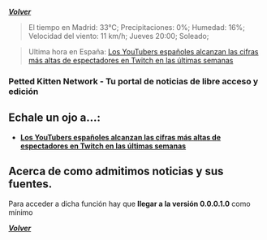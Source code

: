 ***[Volver](https://github.com/peki-network/home)***

> El tiempo en Madrid: 33°C;
Precipitaciones: 0%;
Humedad: 16%;
Velocidad del viento: 11 km/h;
Jueves 20:00;
Soleado;



> Ultima hora en España: [Los YouTubers españoles alcanzan las cifras más altas de espectadores en Twitch en las últimas semanas](https://github.com/peki-network/noticias-espana/ultima-hora/ytbrs-esp-10-06-21.md)

### Petted Kitten Network - Tu portal de noticias de libre acceso y edición

## Echale un ojo a...:

- **[Los YouTubers españoles alcanzan las cifras más altas de espectadores en Twitch en las últimas semanas](https://github.com/peki-network/noticias-espana/ultima-hora/ytbrs-esp-10-06-21.md)**

## Acerca de como admitimos noticias y sus fuentes.

Para acceder a dicha función hay que **llegar a la versión 0.0.0.1.0** como mínimo

***[Volver](https://github.com/peki-network/home)***
